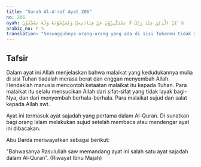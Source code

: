 ```yaml
---
title: "Surah Al-A'raf Ayat 206"
no: 206
ayah: اِنَّ الَّذِيْنَ عِنْدَ رَبِّكَ لَا يَسْتَكْبِرُوْنَ عَنْ عِبَادَتِهٖ وَيُسَبِّحُوْنَهٗ وَلَهٗ يَسْجُدُوْنَ ࣖ ۩
arabic_no: ٢٠٦
translation: "Sesungguhnya orang-orang yang ada di sisi Tuhanmu tidak merasa enggan untuk menyembah Allah dan mereka menyucikan-Nya dan hanya kepada-Nya mereka bersujud."
---
```


## Tafsir

Dalam ayat ini Allah menjelaskan bahwa malaikat yang kedudukannya mulia di sisi Tuhan tiadalah merasa berat dan enggan menyembah Allah. Hendaklah manusia mencontoh ketaatan malaikat itu kepada Tuhan. Para malaikat itu selalu mensucikan Allah dari sifat-sifat yang tidak layak bagi-Nya, dan dari menyembah berhala-berhala. Para malaikat sujud dan salat kepada Allah swt.

Ayat ini termasuk ayat sajadah yang pertama dalam Al-Quran. Di sunatkan bagi orang Islam melakukan sujud setelah membaca atau mendengar ayat ini dibacakan.

Abu Darda meriwayatkan sebagai berikut:

"Bahwasanya Rasulullah saw memandang ayat ini salah satu ayat sajadah dalam Al-Quran". (Riwayat Ibnu Majah)